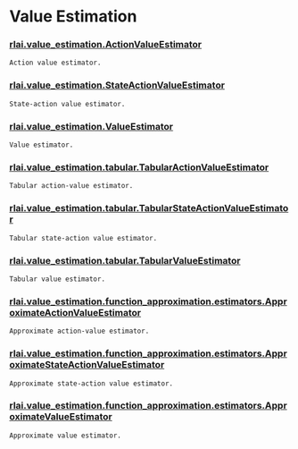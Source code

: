 # Value Estimation
### [rlai.value_estimation.ActionValueEstimator](https://github.com/MatthewGerber/rlai/tree/master/src/rlai/value_estimation.py#L62)
```
Action value estimator.
```
### [rlai.value_estimation.StateActionValueEstimator](https://github.com/MatthewGerber/rlai/tree/master/src/rlai/value_estimation.py#L117)
```
State-action value estimator.
```
### [rlai.value_estimation.ValueEstimator](https://github.com/MatthewGerber/rlai/tree/master/src/rlai/value_estimation.py#L19)
```
Value estimator.
```
### [rlai.value_estimation.tabular.TabularActionValueEstimator](https://github.com/MatthewGerber/rlai/tree/master/src/rlai/value_estimation/tabular.py#L105)
```
Tabular action-value estimator.
```
### [rlai.value_estimation.tabular.TabularStateActionValueEstimator](https://github.com/MatthewGerber/rlai/tree/master/src/rlai/value_estimation/tabular.py#L216)
```
Tabular state-action value estimator.
```
### [rlai.value_estimation.tabular.TabularValueEstimator](https://github.com/MatthewGerber/rlai/tree/master/src/rlai/value_estimation/tabular.py#L19)
```
Tabular value estimator.
```
### [rlai.value_estimation.function_approximation.estimators.ApproximateActionValueEstimator](https://github.com/MatthewGerber/rlai/tree/master/src/rlai/value_estimation/function_approximation/estimators.py#L76)
```
Approximate action-value estimator.
```
### [rlai.value_estimation.function_approximation.estimators.ApproximateStateActionValueEstimator](https://github.com/MatthewGerber/rlai/tree/master/src/rlai/value_estimation/function_approximation/estimators.py#L146)
```
Approximate state-action value estimator.
```
### [rlai.value_estimation.function_approximation.estimators.ApproximateValueEstimator](https://github.com/MatthewGerber/rlai/tree/master/src/rlai/value_estimation/function_approximation/estimators.py#L24)
```
Approximate value estimator.
```
